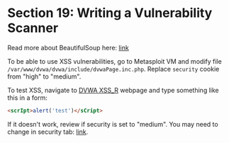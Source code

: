 # Section 19: Writing a Vulnerability Scanner

Read more about BeautifulSoup here: [link](https://www.crummy.com/software/BeautifulSoup/bs4/doc/)

To be able to use XSS vulnerabilities, go to Metasploit VM and modify file `/var/www/dvwa/dvwa/include/dvwaPage.inc.php`.
Replace `security` cookie from "high" to "medium".

To test XSS, navigate to [DVWA XSS_R](http://172.16.43.139/dvwa/vulnerabilities/xss_r/) webpage and type something like this in a form:
```html
<scrIpt>alert('test')</sCript>
```

If it doesn't work, review if security is set to "medium". You may need to change in security tab: [link](http://172.16.43.139/dvwa/security.php).